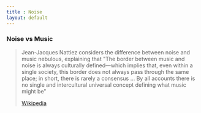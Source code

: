 ```yaml
---
title : Noise
layout: default
---
```


### Noise vs Music

> Jean-Jacques Nattiez considers the difference between noise and music nebulous, explaining that "The border between music and noise is always culturally defined—which implies that, even within a single society, this border does not always pass through the same place; in short, there is rarely a consensus ... By all accounts there is no single and intercultural universal concept defining what music might be"
>
> [Wikipedia](https://en.wikipedia.org/wiki/Definition_of_music)